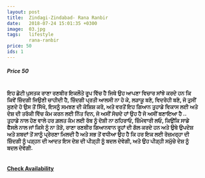 ```yaml
---
layout: post
title:  Zindagi-Zindabad- Rana Ranbir
date:   2018-07-24 15:01:35 +0300
image:  03.jpg
tags:   lifestyle
        rana-ranbir
price: 50
ids: 1
---
```



<h5>Price 50 </h5><br>

<strong>
ਇਹ ਛੋਟੀ ਪੁਸਤਕ ਰਾਣਾ ਰਣਬੀਰ ਇਕਲੌਤੇ ਰੂਪ ਵਿੱਚ ਹੈ ਜਿਥੇ ਉਹ ਆਪਣਾ ਵਿਚਾਰ ਸਾਂਝੇ ਕਰਦੇ ਹਨ ਕਿ ਕਿਵੇਂ ਜ਼ਿੰਦਗੀ ਜਿਉਣੀ ਚਾਹੀਦੀ ਹੈ, ਜ਼ਿੰਦਗੀ ਪ੍ਰਤੀ ਆਲਸੀ ਨਾ ਹੋ ਕੇ, ਲੜਾਕੂ ਬਣੋ, ਵਿਦਰੋਹੀ ਬਣੋ, ਜੋ ਤੁਸੀਂ ਸੁਣਦੇ ਹੋ ਉਸ ਤੋਂ ਸਿੱਖੋ, ਇਸਨੂੰ ਸਮਝਣ ਦੀ ਕੋਸ਼ਿਸ਼ ਕਰੋ, ਅਤੇ ਵਰਤੋਂ ਇਹ ਗਿਆਨ ਤੁਹਾਡੇ ਵਿਕਾਸ ਲਈ ਅਤੇ ਦੇਸ਼ ਦੀ ਤਰੱਕੀ ਵਿੱਚ ਕੰਮ ਕਰਨ ਲਈ ਨਿੱਤ ਦਿਨ, ਜੋ ਅਸੀਂ ਸੋਚਦੇ ਹਾਂ ਉਹ ਹੈ ਜੋ ਅਸੀਂ ਬਣਾਇਆ ਹੈ ..
ਤੁਹਾਡੇ ਨਾਲ ਹੋਣ ਵਾਲੇ ਹਰ ਗ਼ਲਤ ਕੰਮ ਲਈ ਰੱਬ ਨੂੰ ਦੋਸ਼ੀ ਨਾ ਠਹਿਰਾਓ, ਜ਼ਿੰਮੇਵਾਰੀ ਲਓ, ਕਿਉਂਕਿ ਸਾਡੇ ਫੈਸਲੇ ਨਾਲ ਜਾਂ ਕਿਸੇ ਨੂੰ ਨਾ ਤੋੜੋ,
ਰਾਣਾ ਰਣਬੀਰ ਗਿਆਨਵਾਨ ਰੂਹਾਂ ਦੀ ਗੱਲ ਕਰਦੇ ਹਨ ਅਤੇ ਉਥੇ ਉਪਦੇਸ਼ ਅਤੇ ਸ਼ਬਦਾਂ ਤੋਂ ਸਾਨੂੰ ਪ੍ਰੇਰਣਾ ਮਿਲਦੀ ਹੈ ਅਤੇ ਸਭ ਤੋਂ ਵਧੀਆ ਉਹ ਹੈ ਕਿ ਹਰ ਇਕ ਲਈ ਰੋਜ਼ਮਰ੍ਹਾ ਦੀ ਜ਼ਿੰਦਗੀ ਨੂੰ ਪੜ੍ਹਨ ਦੀ ਆਦਤ ਇਸ ਦੇਸ਼ ਦੀ ਪੀੜ੍ਹੀ ਨੂੰ ਬਦਲ ਦੇਵੇਗੀ, ਅਤੇ ਉਹ ਪੀੜ੍ਹੀ ਸਮੁੱਚੇ ਦੇਸ਼ ਨੂੰ ਬਦਲ ਦੇਵੇਗੀ.</strong><br><br>


<h4><a class="add-cart cart2" href="{{ site.baseurl }}/books#1"><b>Check Availability</b></a></h4>

<body>
 <script src="{{ site.baseurl }}/js/main.js"></script>
 </body>